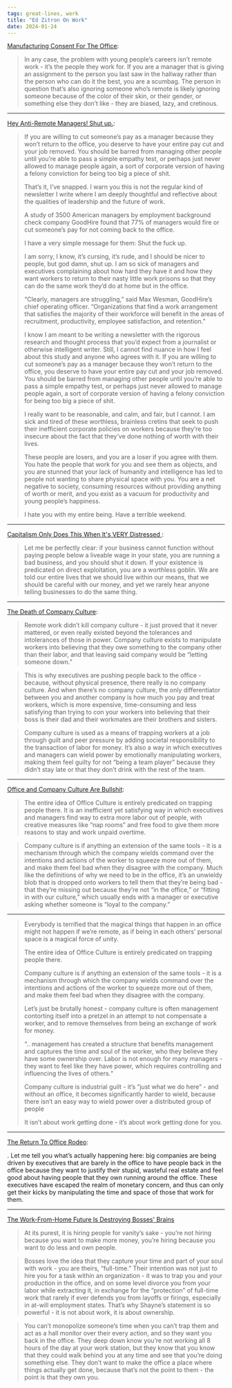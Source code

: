 ```yaml
---
tags: great-lines, work
title: "Ed Zitron On Work"
date: 2024-01-24
---
```


[Manufacturing Consent For The Office](https://ez.substack.com/p/manufacturing-consent-for-the-office): 

> In any case, the problem with young people’s careers isn’t remote work - it’s the people they work for. If you are a manager that is giving an assignment to the person you last saw in the hallway rather than the person who can do it the best, you are a scumbag. The person in question that’s also ignoring someone who’s remote is likely ignoring someone because of the color of their skin, or their gender, or something else they don’t like - they are biased, lazy, and cretinous.

---

[Hey Anti-Remote Managers! Shut up.](https://ez.substack.com/p/hey-anti-remote-managers-shut-up):

> If you are willing to cut someone’s pay as a manager because they won’t return to the office, you deserve to have your entire pay cut and your job removed. You should be barred from managing other people until you’re able to pass a simple empathy test, or perhaps just never allowed to manage people again, a sort of corporate version of having a felony conviction for being too big a piece of shit.
> 
> That’s it, I’ve snapped. I warn you this is not the regular kind of newsletter I write where I am deeply thoughtful and reflective about the qualities of leadership and the future of work.
> 
> A study of 3500 American managers by employment background check company GoodHire found that 77% of managers would fire or cut someone’s pay for not coming back to the office.
> 
> I have a very simple message for them: Shut the fuck up.
> 
> I am sorry, I know, it’s cursing, it’s rude, and I should be nicer to people, but god damn, shut up. I am so sick of managers and executives complaining about how hard they have it and how they want workers to return to their nasty little work prisons so that they can do the same work they’d do at home but in the office.
> 
> “Clearly, managers are struggling,” said Max Wesman, GoodHire’s chief operating officer. “Organizations that find a work arrangement that satisfies the majority of their workforce will benefit in the areas of recruitment, productivity, employee satisfaction, and retention.”
> 
> I know I am meant to be writing a newsletter with the rigorous research and thought process that you’d expect from a journalist or otherwise intelligent writer. Still, I cannot find nuance in how I feel about this study and anyone who agrees with it. If you are willing to cut someone’s pay as a manager because they won’t return to the office, you deserve to have your entire pay cut and your job removed. You should be barred from managing other people until you’re able to pass a simple empathy test, or perhaps just never allowed to manage people again, a sort of corporate version of having a felony conviction for being too big a piece of shit.
> 
> I really want to be reasonable, and calm, and fair, but I cannot. I am sick and tired of these worthless, brainless cretins that seek to push their inefficient corporate policies on workers because they’re too insecure about the fact that they’ve done nothing of worth with their lives.
> 
> These people are losers, and you are a loser if you agree with them. You hate the people that work for you and see them as objects, and you are stunned that your lack of humanity and intelligence has led to people not wanting to share physical space with you. You are a net negative to society, consuming resources without providing anything of worth or merit, and you exist as a vacuum for productivity and young people’s happiness.
> 
> I hate you with my entire being. Have a terrible weekend.

---

[Capitalism Only Does This When It's VERY Distressed
](https://ez.substack.com/p/capitalism-only-does-this-when-its): 

> Let me be perfectly clear: if your business cannot function without paying people below a liveable wage in your state, you are running a bad business, and you should shut it down. If your existence is predicated on direct exploitation, you are a worthless goblin. We are told our entire lives that we should live within our means, that we should be careful with our money, and yet we rarely hear anyone telling businesses to do the same thing.

---

[The Death of Company Culture](https://ez.substack.com/p/the-death-of-company-culture):

> Remote work didn’t kill company culture - it just proved that it never mattered, or even really existed beyond the tolerances and intolerances of those in power. Company culture exists to manipulate workers into believing that they owe something to the company other than their labor, and that leaving said company would be “letting someone down.”

> This is why executives are pushing people back to the office - because, without physical presence, there really is no company culture. And when there’s no company culture, the only differentiator between you and another company is how much you pay and treat workers, which is more expensive, time-consuming and less satisfying than trying to con your workers into believing that their boss is their dad and their workmates are their brothers and sisters.

> Company culture is used as a means of trapping workers at a job through guilt and peer pressure by adding societal responsibility to the transaction of labor for money. It’s also a way in which executives and managers can wield power by emotionally manipulating workers, making them feel guilty for not “being a team player” because they didn’t stay late or that they don’t drink with the rest of the team.

---

[Office and Company Culture Are Bullshit](https://ez.substack.com/p/office-and-company-culture-are-bullshit?s=w):

> The entire idea of Office Culture is entirely predicated on trapping people there. It is an inefficient yet satisfying way in which executives and managers find way to extra more labor out of people, with creative measures like “nap rooms” and free food to give them more reasons to stay and work unpaid overtime.

> Company culture is if anything an extension of the same tools - it is a mechanism through which the company wields command over the intentions and actions of the worker to squeeze more out of them, and make them feel bad when they disagree with the company. Much like the definitions of why we need to be in the office, it’s an unwieldy blob that is dropped onto workers to tell them that they’re being bad - that they’re missing out because they’re not “in the office,” or “fitting in with our culture,” which usually ends with a manager or executive asking whether someone is “loyal to the company.”

---

> Everybody is terrified that the magical things that happen in an office might not happen if we’re remote, as if being in each others’ personal space is a magical force of unity.
> 
> The entire idea of Office Culture is entirely predicated on trapping people there.
> 
> Company culture is if anything an extension of the same tools - it is a mechanism through which the company wields command over the intentions and actions of the worker to squeeze more out of them, and make them feel bad when they disagree with the company.
> 
> Let’s just be brutally honest - company culture is often management contorting itself into a pretzel in an attempt to not compensate a worker, and to remove themselves from being an exchange of work for money.
> 
> “.. management has created a structure that benefits management and captures the time and soul of the worker, who they believe they have some ownership over. Labor is not enough for many managers - they want to feel like they have power, which requires controlling and influencing the lives of others.“
> 
> Company culture is industrial guilt - it’s “just what we do here” - and without an office, it becomes significantly harder to wield, because there isn’t an easy way to wield power over a distributed group of people
> 
> It isn’t about work getting done - it’s about work getting done for you.

---

[The Return To Office Rodeo](https://ez.substack.com/p/the-return-to-office-rodeo): 

. Let me tell you what’s actually happening here: big companies are being driven by executives that are barely in the office to have people back in the office because they want to justify their stupid, wasteful real estate and feel good about having people that they own running around the office. These executives have escaped the realm of monetary concern, and thus can only get their kicks by manipulating the time and space of those that work for them.

---

[The Work-From-Home Future Is Destroying Bosses' Brains](https://ez.substack.com/p/the-work-from-home-future-is-destroying)

> At its purest, it is hiring people for vanity’s sake - you’re not hiring because you want to make more money, you’re hiring because you want to do less and own people.

> Bosses love the idea that they capture your time and part of your soul with work - you are theirs, “full-time.” Their intention was not just to hire you for a task within an organization - it was to trap you and your production in the office, and on some level divorce you from your labor while extracting it, in exchange for the “protection” of full-time work that rarely if ever defends you from layoffs or firings, especially in at-will employment states. That’s why Shayne’s statement is so powerful - it is not about work, it is about ownership.

> You can’t monopolize someone’s time when you can’t trap them and act as a hall monitor over their every action, and so they want you back in the office. They deep down know you’re not working all 8 hours of the day at your work station, but they know that you know that they could walk behind you at any time and see that you’re doing something else. They don’t want to make the office a place where things actually get done, because that’s not the point to them - the point is that they own you.
